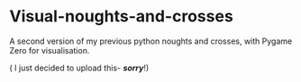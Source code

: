 # Visual-noughts-and-crosses
A second version of my previous python noughts and crosses, with Pygame Zero for visualisation.

( I just decided to upload this- ***sorry***!)
